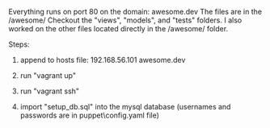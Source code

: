 Everything runs on port 80 on the domain: awesome.dev
The files are in the /awesome/
Checkout the "views", "models", and "tests" folders.  I also worked on the other files located directly in the /awesome/ folder.

Steps:

1.  append to hosts file:
     192.168.56.101      awesome.dev
2. run "vagrant up"

3. run "vagrant ssh"

4. import "setup_db.sql" into the mysql database (usernames and passwords are in puppet\config.yaml file)
